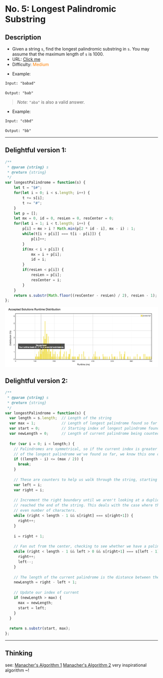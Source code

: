 No. 5: Longest Palindromic Substring
================
## Description
* Given a string `s`, find the longest palindromic substring in `s`. You may assume that the maximum length of `s` is 1000.
* URL: [Click me](https://leetcode.com/problems/longest-palindromic-substring/#/description)
* Difficulty: <font color="#FF7F00">Medium</font> <!-- Green:#90EE90 Red:#FF0000 Orange: #FF7F00 -->
+ Example:
```
Input: "babad"

Output: "bab"
```
> *Note:* `"aba"` is also a valid answer.
+ Example:
```
Input: "cbbd"

Output: "bb"
```
-------------
## Delightful version 1:
```javascript
/**
 * @param {string} s
 * @return {string}
 */
var longestPalindrome = function(s) {
    let t = "$#";
    for(let i = 0; i < s.length; i++) {
        t += s[i];
        t += "#";
    }
    let p = [];
    let mx = 0, id = 0, resLen = 0, resCenter = 0;
    for(let i = 1; i < t.length; i++) {
        p[i] = mx > i ? Math.min(p[2 * id - i], mx - i) : 1;
        while(t[i + p[i]] === t[i - p[i]]) {
            p[i]++;
        }
        if(mx < i + p[i]) {
            mx = i + p[i];
            id = i;
        }
        if(resLen < p[i]) {
            resLen = p[i];
            resCenter = i;
        }
    }
    return s.substr(Math.floor((resCenter - resLen) / 2), resLen - 1);
};
```
![](no.5.png)
## Delightful version 2:
```javascript
/**
 * @param {string} s
 * @return {string}
 */
var longestPalindrome = function(s) {
  var length = s.length;  // Length of the string
  var max = 1;            // Length of longest palindrome found so far
  var start = 0;          // Starting index of longest palindrome found so far
  var newLength = 0;      // Length of current palindrome being counted
  
  for (var i = 0; i < length;) {
    // Palindromes are symmetrical, so if the current index is greater than the midpoint
    // of the longest palindrome we've found so far, we know this one can't be longer
    if ((length - i) <= (max / 2)) {
      break;
    }
    
    // These are counters to help us walk through the string, starting at the current index
    var left = i;
    var right = i;
    
    // Increment the right boundary until we aren't looking at a duplicate character or have
    // reached the end of the string. This deals with the case where the palindrome has an
    // even number of characters.
    while (right < length - 1 && s[right] === s[right+1]) {
      right++;
    }
    
    i = right + 1;
    
    // Fan out from the center, checking to see whether we have a palindrome
    while (right < length - 1 && left > 0 && s[right+1] === s[left - 1]) {
      right++;
      left--;
    }
    
    // The length of the current palindrome is the distance between the right and left boundaries
    newLength = right - left + 1;
    
    // Update our index of current
    if (newLength > max) {
      max = newLength;
      start = left;
    }
  }
  
  return s.substr(start, max);
};
```
-------------
## Thinking
see:
[Manacher's Algorithm 1](http://blog.sina.com.cn/s/blog_693e0cab0100wdux.html)
[Manacher's Algorithm 2](http://www.cnblogs.com/grandyang/p/4475985.html)
very inspirational algorithm ~!